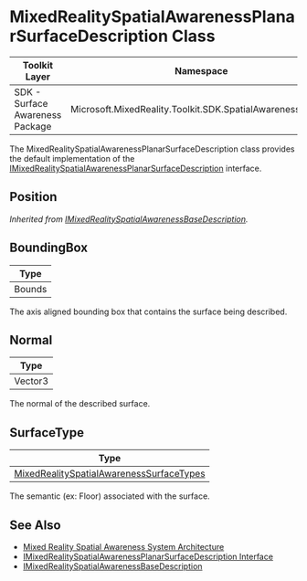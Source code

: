 # MixedRealitySpatialAwarenessPlanarSurfaceDescription Class

| Toolkit Layer | Namespace |
| --- | --- |
| SDK - Surface Awareness Package | Microsoft.MixedReality.Toolkit.SDK.SpatialAwarenessSystem |

The MixedRealitySpatialAwarenessPlanarSurfaceDescription class provides the default implementation of the [IMixedRealitySpatialAwarenessPlanarSurfaceDescription](./IMixedRealitySpatialAwarenessPlanarSurfaceDescription.md) interface.

## Position

*Inherited from [IMixedRealitySpatialAwarenessBaseDescription](./IMixedRealitySpatialAwarenessBaseDescription.md).*

## BoundingBox

| Type |
| --- |
| Bounds |

The axis aligned bounding box that contains the surface being described.

## Normal

| Type |
| --- |
| Vector3 |

The normal of the described surface.

## SurfaceType

| Type |
| --- |
| [MixedRealitySpatialAwarenessSurfaceTypes](./MixedRealitySpatialAwarenessSurfaceTypes.md)

The semantic (ex: Floor) associated with the surface.

## See Also

- [Mixed Reality Spatial Awareness System Architecture](./SpatialAwarenessSystemArchitecture.md)
- [IMixedRealitySpatialAwarenessPlanarSurfaceDescription Interface](./IMixedRealitySpatialAwarenessPlanarSurfaceDescription.md)
- [IMixedRealitySpatialAwarenessBaseDescription](./IMixedRealitySpatialAwarenessBaseDescription.md)
